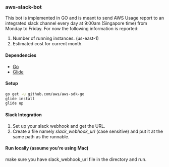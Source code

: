 ### aws-slack-bot

This bot is implemented in GO and is meant to send AWS Usage report to an integrated slack channel every day at 9:00am (Singapore time) from Monday to Friday. For now the following information is reported:

1. Number of running instances. (us-east-1)
2. Estimated cost for current month.

#### Dependencies
* [Go](https://golang.org/doc/install) 
* [Glide](https://github.com/Masterminds/glide)

#### Setup
```bash
go get -u github.com/aws/aws-sdk-go
glide install 
glide up
```

#### Slack Integration
1. Set up your slack webhook and get the URL.
2. Create a file namely *slack_webhook_url* (case sensitive) and put it at the same path as the runnable.

#### Run locally (assume you're using Mac)
make sure you have slack_webhook_url file in the directory and run.